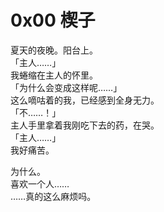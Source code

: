 # 0x00 楔子

夏天的夜晚。阳台上。  
「主人……」  
我蜷缩在主人的怀里。  
「为什么会变成这样呢……」  
这么嘀咕着的我，已经感到全身无力。  
「不……！」  
主人手里拿着我刚吃下去的药，在哭。  
「主人……」  
我好痛苦。  

为什么。  
喜欢一个人……  
……真的这么麻烦吗。  